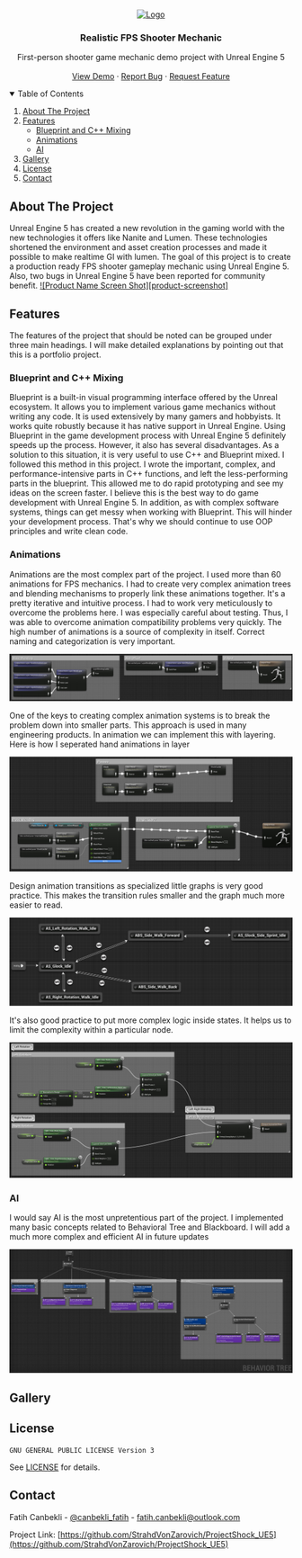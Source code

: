 
<!-- PROJECT LOGO -->
<br />
<p align="center">
  <a href="https://github.com/othneildrew/Best-README-Template">
    <img src="images/logo.png" alt="Logo" width="80" height="80">
  </a>

  <h3 align="center">Realistic FPS Shooter Mechanic</h3>

  <p align="center">
    First-person shooter game mechanic demo project with Unreal Engine 5
    <br />
    <br />
    <a href="https://github.com/othneildrew/Best-README-Template">View Demo</a>
    ·
    <a href="https://github.com/othneildrew/Best-README-Template/issues">Report Bug</a>
    ·
    <a href="https://github.com/othneildrew/Best-README-Template/issues">Request Feature</a>
  </p>
</p>



<!-- TABLE OF CONTENTS -->
<details open="open">
  <summary>Table of Contents</summary>
  <ol>
    <li>
      <a href="#about-the-project">About The Project</a>
    </li>
    <li>
      <a href="#features">Features</a>
      <ul>
        <li><a href="#blueprint-and-c-mixing">Blueprint and C++ Mixing</a></li>
        <li><a href="#animations">Animations</a></li>
        <li><a href="#ai">AI</a></li>
      </ul>
    </li>
    <li><a href="#gallery">Gallery</a></li>
    <li><a href="#license">License</a></li>
    <li><a href="#contact">Contact</a></li>
  </ol>
</details>



<!-- ABOUT THE PROJECT -->
## About The Project
Unreal Engine 5 has created a new revolution in the gaming world with the new technologies it offers like Nanite and Lumen. These technologies shortened the environment and asset creation processes and made it possible to make realtime GI with lumen. The goal of this project is to create a production ready FPS shooter gameplay mechanic using Unreal Engine 5. Also, two bugs in Unreal Engine 5 have been reported for community benefit.
[![Product Name Screen Shot][product-screenshot]](https://example.com)





<!-- GETTING STARTED -->
## Features

The features of the project that should be noted can be grouped under three main headings. I will make detailed explanations by pointing out that this is a portfolio project. 

### Blueprint and C++ Mixing

Blueprint is a built-in visual programming interface offered by the Unreal ecosystem. It allows you to implement various game mechanics without writing any code. It is used extensively by many gamers and hobbyists. It works quite robustly because it has native support in Unreal Engine. Using Blueprint in the game development process with Unreal Engine 5 definitely speeds up the process. However, it also has several disadvantages. As a solution to this situation, it is very useful to use C++ and Blueprint mixed. I followed this method in this project. I wrote the important, complex, and performance-intensive parts in C++ functions, and left the less-performing parts in the blueprint. This allowed me to do rapid prototyping and see my ideas on the screen faster. I believe this is the best way to do game development with Unreal Engine 5. In addition, as with complex software systems, things can get messy when working with Blueprint. This will hinder your development process. That's why we should continue to use OOP principles and write clean code.

### Animations

Animations are the most complex part of the project. I used more than 60 animations for FPS mechanics. I had to create very complex animation trees and blending mechanisms to properly link these animations together. It's a pretty iterative and intuitive process. I had to work very meticulously to overcome the problems here. I was especially careful about testing. Thus, I was able to overcome animation compatibility problems very quickly. The high number of animations is a source of complexity in itself. Correct naming and categorization is very important.

![](Media/AnimationEntryPoint.jpg)

One of the keys to creating complex animation systems is to break the problem down into smaller parts. This approach is used in many engineering products. In animation we can implement this with layering. Here is how I seperated hand animations in layer

![](Media/HandLayer.jpg)

Design animation transitions as specialized little graphs is very good practice. This makes the transition rules smaller and the graph much more easier to read.

![](Media/SideAnimationGraph.jpg)

It's also good practice to put more complex logic inside states. It helps us to limit the complexity within a particular node.

![](Media/LeftRightRotationBlending.jpg)
### AI

I would say AI is the most unpretentious part of the project. I implemented many basic concepts related to Behavioral Tree and Blackboard. I will add a much more complex and efficient AI in future updates

![](Media/BehavioralTree.jpg)

<!-- USAGE EXAMPLES -->
## Gallery




<!-- LICENSE -->
## License
```
GNU GENERAL PUBLIC LICENSE Version 3
```
See  [LICENSE](https://github.com/dashersw/biri/blob/master/LICENSE)  for details.



<!-- CONTACT -->
## Contact

Fatih Canbekli - [@canbekli_fatih](https://twitter.com/canbekli_fatih) - fatih.canbekli@outlook.com

Project Link: [https://github.com/StrahdVonZarovich/ProjectShock_UE5](https://github.com/StrahdVonZarovich/ProjectShock_UE5)


